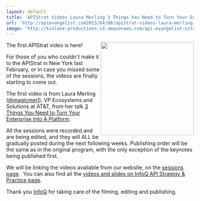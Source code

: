 ```yaml
---
layout: default
title: 'APIStrat Videos Laura Merling 3 Things You Need to Turn Your Enterprise Into A Platform'
url: 'http://apievangelist.com2013/04/08/apistrat-videos-laura-merling-3-things-you-need-to-turn-your-enterprise-into-a-platform/'
image: 'http://kinlane-productions.s3.amazonaws.com/api-evangelist-site/blog/laura-merling-apistrat.png'
---
```



<p>
     <a href="http://www.infoq.com/presentations/Enterprise-Platform" target="_blank"><img src="https://s3.amazonaws.com/kinlane-productions/events/api-strategy-practice-conference/speakers/laura-merling-apistrat.png"  width="250" align="right" /></a>
</p>
<p>
     The first APIStrat video is here!
</p>
<p>
     For those of you who couldn't make it to the APIStrat in New York last February, or in case you missed some of the sessions, the videos are finally starting to come out.
</p>
<p>
     The first video is from Laura Merling (<a href="https://twitter.com/magicmerl" target="_blank">@magicmerl</a>), VP Ecosystems and Solutions at AT&amp;T, from her talk <a href="http://www.infoq.com/presentations/Enterprise-Platform" target="_blank">3 Things You Need to Turn Your Enterprise Into A Platform</a>.
</p>
<p>
     All the sessions were recorded and are being edited, and they will ALL be gradually posted during the next following weeks. Publishing order will be the same as in the original program, with the only exception of the keynotes being published first.
</p>
<p>
     We will be linking the videos available from our website, on the <a title="apistrat sessions page" href="http://apistrategyconference.com/2013NYC/sessions.php">sessions page</a>.  You can also find all the <a href="http://www.infoq.com/api-strategy-practice-2013/">videos and slides on InfoQ API Strategy &amp; Practice page</a>.
</p>
<p>
     Thank you <a title="InfoQ" href="http://www.infoq.com/">InfoQ</a> for taking care of the filming, editing and publishing.
</p>
